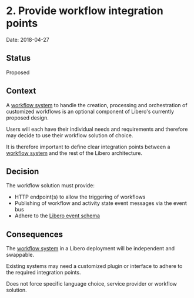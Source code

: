 # 2. Provide workflow integration points

Date: 2018-04-27

## Status

Proposed

## Context

A [workflow system](https://en.wikipedia.org/wiki/Workflow_management_system) to handle the creation, 
processing and orchestration of customized workflows is an optional component of Libero's currently proposed design.

Users will each have their individual needs and requirements and therefore may decide to use their 
workflow solution of choice. 

It is therefore important to define clear integration points between a [workflow system](https://en.wikipedia.org/wiki/Workflow_management_system) 
and the rest of the Libero architecture.

## Decision

The workflow solution must provide:

- HTTP endpoint(s) to allow the triggering of workflows
- Publishing of workflow and activity state event messages via the event bus
- Adhere to the [Libero event schema](https://github.com/libero/walking-skeleton/blob/master/events/schema.md)

## Consequences

The [workflow system](https://en.wikipedia.org/wiki/Workflow_management_system) in a Libero deployment will 
be independent and swappable.

Existing systems may need a customized plugin or interface to adhere to the required integration points.

Does not force specific language choice, service provider or workflow solution.
